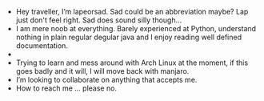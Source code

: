 - Hey traveller, I’m lapeorsad. Sad could be an abbreviation maybe? Lap just don't feel right. Sad does sound silly though...
- I am mere noob at everything. Barely experienced at Python, understand nothing in plain regular degular java and I enjoy reading well defined documentation.
- 
- Trying to learn and mess around with Arch Linux at the moment, if this goes badly and it will, I will move back with manjaro.
- I’m looking to collaborate on anything that accepts me.
- How to reach me ... please no.

